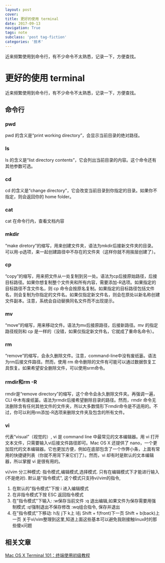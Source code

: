 ```yaml
---
layout: post
cover:
title: 更好的使用 terminal
date: 2017-09-13
navigation: True
tags: note
subclass: 'post tag-fiction'
categories: '技术'
---
```


近来频繁使用到命令行，有不少命令不太熟悉，记录一下，方便查找。


<!--more-->


# 更好的使用 terminal

近来频繁使用到命令行，有不少命令不太熟悉，记录一下，方便查找。

## 命令行

### pwd

pwd 的含义是“print working directory”，会显示当前目录的绝对路径。

### ls

ls 的含义是“list directory contents”，它会列出当前目录的内容。这个命令还有其他参数可选。

### cd

cd 的含义是“change directory”，它会改变当前目录到你指定的目录。如果你不指定，则会返回你的 home folder。

### cat

cat 在命令行内，查看文档内容

### mkdir

“make diretory”的缩写，用来创建文件夹，语法为mkdir后接新文件夹的目录。可以用-p选项，来一起创建路径中不存在的文件夹（这样你就不用挨层创建了）。

### cp

“copy”的缩写，用来把文件从一处复制到另一处。语法为cp后接原始路径，后接目标路径。如果你想复制整个文件夹和所有内容，需要添加-R选项。如果指定的目标路径不含文件名，则 cp 命令会按原名复制。如果指定的目标路径包括文件名，则会复制为你指定的文件名。如果仅指定新文件名，则会在原处以新名称创建文件副本。注意，系统会自动替换同名文件而不出现提示。

### mv

“move”的缩写，用来移动文件。语法为mv后接原路径，后接新路径。mv 的指定路径规则和 cp 是一样的（没错，如果仅指定新文件名，它就成了重命名命令）。

### rm

“remove”的缩写，会永久删除文件。注意，command-line中没有废纸篓。语法为rm后接文件路径。然而，使用 rm 命令删除的文件有可能可以通过数据恢复工具恢复。如果希望安全删除文件，可以使用srm命令。

### rmdir和rm -R

rmdir是“remove directory”的缩写，这个命令会永久删除文件夹。再强调一遍，CLI 中木有废纸篓。语法为rmdir后接希望删除目录的路径。然而，rmdir 命令无法删除含有任何其他文件的文件夹，所以大多数情形下rmdir命令是不适用的。不过，你可以利用rm添加-R选项来删除文件夹及包含的所有文件。

### vi

代表“visual”（视觉的）, vi 是 command line 中最常见的文本编辑器。用 vi 打开文本文件，只需要输入vi后接文件路径即可。Mac OS X 还提供了 nano，一个更加现代的文本编辑器。它也更加方便，例如在底部包含了一个作弊小条，上面有常用的快捷键列表（你就不用背下来它们了）。然而，vi 却有时是默认的文本编辑器，所以掌握 vi 是很有用的。

vi/vim 分三种模式: 指令模式,编辑模式,选择模式. 只有在编辑模式下才能进行输入(不是绝对).
默认是"指令模式", 这个模式只支持vi/vim的指令,

1. 在默认的"指令模式"下按 i 进入编辑模式
2. 在非指令模式下按 ESC 返回指令模式
3. 在"指令模式"下输入:
:w保存当前文件
:q 退出编辑,如果文件为保存需要用强制模式
:q!强制退出不保存修改
:wq组合指令, 保存并退出
4. 在"指令模式"下移动:
h左
j下
k上
l右
Shift + f(front)下一页
Shift + b(back)上一页
关于vi/vim整理到这里,知道上面这些基本可以避免我刚接触linux时的那些傻x问题

## 相关文章

[Mac OS X Terminal 101：终端使用初级教程](https://www.renfei.org/blog/mac-os-x-terminal-101.html)
